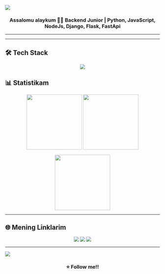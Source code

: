<!-- Banner -->
<img src="https://capsule-render.vercel.app/api?type=waving&color=gradient&height=180&section=header&text=👋%20Salom%2C%20men%20Bahodirbek!&fontSize=40&fontColor=fff&animation=twinkling&fontAlignY=35" />

<h3 align="center">Assalomu alaykum 👨‍💻  
Backend Junior | Python, JavaScript, NodeJs, Django, Flask, FastApi</h3>

---


---

## 🛠️ Tech Stack
<p align="center">
  <img src="https://skillicons.dev/icons?i=python,django,flask,fastapi,js,nodejs,postgres,linux,git,github,vscode,html,css,docker" />
</p>


## 📊 Statistikam
<p align="center">
  <img src="https://github-readme-stats.vercel.app/api?username=bahodirbekqosimov&show_icons=true&theme=tokyonight&hide_border=true&border_radius=20" height="180"/>
  <img src="https://github-readme-stats.vercel.app/api/top-langs/?username=bahodirbekqosimov&layout=compact&theme=tokyonight&hide_border=true&border_radius=20" height="180"/>
</p>

<p align="center">
  <img src="https://streak-stats.demolab.com?user=bahodirbekqosimov&theme=tokyonight&hide_border=true&border_radius=20" height="180"/>
</p>

---


## 🌐 Mening Linklarim
<p align="center">
  <a href="https://t.me/bahodirbekqosimov"><img src="https://img.shields.io/badge/Telegram-2CA5E0?style=for-the-badge&logo=telegram&logoColor=white"></a>
  <a href="mailto:bahodirbek20090405@gmail.com"><img src="https://img.shields.io/badge/Email-D14836?style=for-the-badge&logo=gmail&logoColor=white"></a>
  <a href="https://bahodirbek.uz"><img src="https://img.shields.io/badge/Portfolio-000000?style=for-the-badge&logo=vercel&logoColor=white"></a>
</p>

---

<img src="https://capsule-render.vercel.app/api?type=waving&color=gradient&height=120&section=footer"/>
<h3 align="center">⭐️ Follow me!!</h3>



